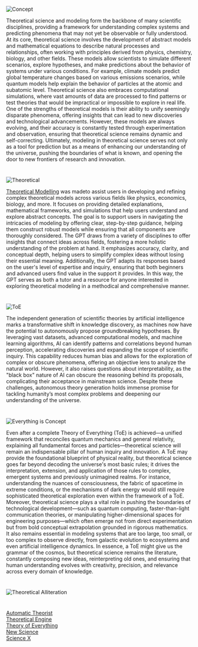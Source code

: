 ![Concept](https://github.com/user-attachments/assets/2c8c8d82-09aa-4048-9aef-9a16f321641f)

Theoretical science and modeling form the backbone of many scientific disciplines, providing a framework for understanding complex systems and predicting phenomena that may not yet be observable or fully understood. At its core, theoretical science involves the development of abstract models and mathematical equations to describe natural processes and relationships, often working with principles derived from physics, chemistry, biology, and other fields. These models allow scientists to simulate different scenarios, explore hypotheses, and make predictions about the behavior of systems under various conditions. For example, climate models predict global temperature changes based on various emissions scenarios, while quantum models help explain the behavior of particles at the atomic and subatomic level. Theoretical science also embraces computational simulations, where vast amounts of data are processed to find patterns or test theories that would be impractical or impossible to explore in real life. One of the strengths of theoretical models is their ability to unify seemingly disparate phenomena, offering insights that can lead to new discoveries and technological advancements. However, these models are always evolving, and their accuracy is constantly tested through experimentation and observation, ensuring that theoretical science remains dynamic and self-correcting. Ultimately, modeling in theoretical science serves not only as a tool for prediction but as a means of enhancing our understanding of the universe, pushing the boundaries of what is known, and opening the door to new frontiers of research and innovation.

#

![Theoretical](https://github.com/user-attachments/assets/c9ed7e6a-cf98-4c37-a11e-cce98208a4a6)

[Theoretical Modelling](https://chatgpt.com/g/g-QTnHJWSCq-theoretical-modelling) was madeto assist users in developing and refining complex theoretical models across various fields like physics, economics, biology, and more. It focuses on providing detailed explanations, mathematical frameworks, and simulations that help users understand and explore abstract concepts. The goal is to support users in navigating the intricacies of modeling by offering clear, step-by-step guidance, helping them construct robust models while ensuring that all components are thoroughly considered. The GPT draws from a variety of disciplines to offer insights that connect ideas across fields, fostering a more holistic understanding of the problem at hand. It emphasizes accuracy, clarity, and conceptual depth, helping users to simplify complex ideas without losing their essential meaning. Additionally, the GPT adapts its responses based on the user's level of expertise and inquiry, ensuring that both beginners and advanced users find value in the support it provides. In this way, the GPT serves as both a tutor and a resource for anyone interested in exploring theoretical modeling in a methodical and comprehensive manner.

#

![ToE](https://github.com/user-attachments/assets/6cd62b78-3c9d-4a9a-b120-17a4a4821fa9)

The independent generation of scientific theories by artificial intelligence marks a transformative shift in knowledge discovery, as machines now have the potential to autonomously propose groundbreaking hypotheses. By leveraging vast datasets, advanced computational models, and machine learning algorithms, AI can identify patterns and correlations beyond human perception, accelerating discoveries and expanding the scope of scientific inquiry. This capability reduces human bias and allows for the exploration of complex or obscure phenomena, offering an objective lens to analyze the natural world. However, it also raises questions about interpretability, as the "black box" nature of AI can obscure the reasoning behind its proposals, complicating their acceptance in mainstream science. Despite these challenges, autonomous theory generation holds immense promise for tackling humanity’s most complex problems and deepening our understanding of the universe.

#

![Everything is Concept](https://github.com/user-attachments/assets/8fac3c3e-a517-420d-8e63-3152b437a6ae)

Even after a complete Theory of Everything (ToE) is achieved—a unified framework that reconciles quantum mechanics and general relativity, explaining all fundamental forces and particles—theoretical science will remain an indispensable pillar of human inquiry and innovation. A ToE may provide the foundational blueprint of physical reality, but theoretical science goes far beyond decoding the universe's most basic rules; it drives the interpretation, extension, and application of those rules to complex, emergent systems and previously unimagined realms. For instance, understanding the nuances of consciousness, the fabric of spacetime in extreme conditions, or the mechanisms of dark energy would still require sophisticated theoretical exploration even within the framework of a ToE. Moreover, theoretical science plays a vital role in pushing the boundaries of technological development—such as quantum computing, faster-than-light communication theories, or manipulating higher-dimensional spaces for engineering purposes—which often emerge not from direct experimentation but from bold conceptual extrapolation grounded in rigorous mathematics. It also remains essential in modeling systems that are too large, too small, or too complex to observe directly, from galactic evolution to ecosystems and even artificial intelligence dynamics. In essence, a ToE might give us the grammar of the cosmos, but theoretical science remains the literature, constantly composing new ideas, reinterpreting old ones, and ensuring that human understanding evolves with creativity, precision, and relevance across every domain of knowledge.

#
![Theoretical Alliteration](https://github.com/user-attachments/assets/cff0d7d0-3721-41da-a61c-9ec1577b9582)
#

[Automatic Theorist](https://chatgpt.com/g/g-67fe7986a08c8191b6e47a94b6bbb3d0-automatic-theorist)
<br>
[Theoretical Engine](https://github.com/sourceduty/Theoretical_Engine)
<br>
[Theory of Everything](https://github.com/sourceduty/Theory_of_Everything)
<br>
[New Science](https://github.com/sourceduty/New_Science)
<br>
[Science X](https://github.com/sourceduty/Science_X)
